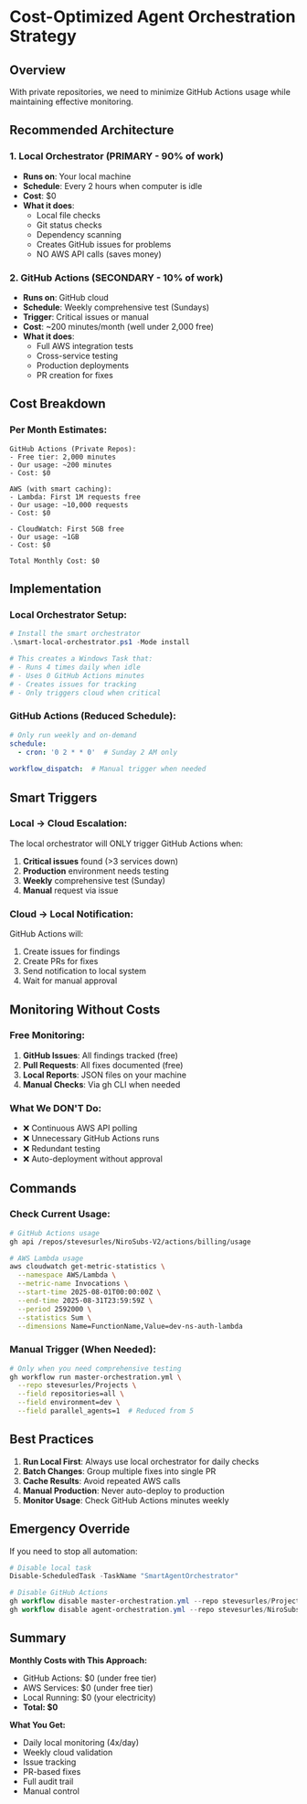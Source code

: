 # Cost-Optimized Agent Orchestration Strategy

## Overview
With private repositories, we need to minimize GitHub Actions usage while maintaining effective monitoring.

## Recommended Architecture

### 1. Local Orchestrator (PRIMARY - 90% of work)
- **Runs on**: Your local machine
- **Schedule**: Every 2 hours when computer is idle
- **Cost**: $0
- **What it does**:
  - Local file checks
  - Git status checks  
  - Dependency scanning
  - Creates GitHub issues for problems
  - NO AWS API calls (saves money)

### 2. GitHub Actions (SECONDARY - 10% of work)
- **Runs on**: GitHub cloud
- **Schedule**: Weekly comprehensive test (Sundays)
- **Trigger**: Critical issues or manual
- **Cost**: ~200 minutes/month (well under 2,000 free)
- **What it does**:
  - Full AWS integration tests
  - Cross-service testing
  - Production deployments
  - PR creation for fixes

## Cost Breakdown

### Per Month Estimates:
```
GitHub Actions (Private Repos):
- Free tier: 2,000 minutes
- Our usage: ~200 minutes
- Cost: $0

AWS (with smart caching):
- Lambda: First 1M requests free
- Our usage: ~10,000 requests
- Cost: $0

- CloudWatch: First 5GB free
- Our usage: ~1GB
- Cost: $0

Total Monthly Cost: $0
```

## Implementation

### Local Orchestrator Setup:
```powershell
# Install the smart orchestrator
.\smart-local-orchestrator.ps1 -Mode install

# This creates a Windows Task that:
# - Runs 4 times daily when idle
# - Uses 0 GitHub Actions minutes
# - Creates issues for tracking
# - Only triggers cloud when critical
```

### GitHub Actions (Reduced Schedule):
```yaml
# Only run weekly and on-demand
schedule:
  - cron: '0 2 * * 0'  # Sunday 2 AM only
  
workflow_dispatch:  # Manual trigger when needed
```

## Smart Triggers

### Local → Cloud Escalation:
The local orchestrator will ONLY trigger GitHub Actions when:
1. **Critical issues** found (>3 services down)
2. **Production** environment needs testing
3. **Weekly** comprehensive test (Sunday)
4. **Manual** request via issue

### Cloud → Local Notification:
GitHub Actions will:
1. Create issues for findings
2. Create PRs for fixes
3. Send notification to local system
4. Wait for manual approval

## Monitoring Without Costs

### Free Monitoring:
1. **GitHub Issues**: All findings tracked (free)
2. **Pull Requests**: All fixes documented (free)  
3. **Local Reports**: JSON files on your machine
4. **Manual Checks**: Via gh CLI when needed

### What We DON'T Do:
- ❌ Continuous AWS API polling
- ❌ Unnecessary GitHub Actions runs
- ❌ Redundant testing
- ❌ Auto-deployment without approval

## Commands

### Check Current Usage:
```bash
# GitHub Actions usage
gh api /repos/stevesurles/NiroSubs-V2/actions/billing/usage

# AWS Lambda usage  
aws cloudwatch get-metric-statistics \
  --namespace AWS/Lambda \
  --metric-name Invocations \
  --start-time 2025-08-01T00:00:00Z \
  --end-time 2025-08-31T23:59:59Z \
  --period 2592000 \
  --statistics Sum \
  --dimensions Name=FunctionName,Value=dev-ns-auth-lambda
```

### Manual Trigger (When Needed):
```bash
# Only when you need comprehensive testing
gh workflow run master-orchestration.yml \
  --repo stevesurles/Projects \
  --field repositories=all \
  --field environment=dev \
  --field parallel_agents=1  # Reduced from 5
```

## Best Practices

1. **Run Local First**: Always use local orchestrator for daily checks
2. **Batch Changes**: Group multiple fixes into single PR
3. **Cache Results**: Avoid repeated AWS calls
4. **Manual Production**: Never auto-deploy to production
5. **Monitor Usage**: Check GitHub Actions minutes weekly

## Emergency Override

If you need to stop all automation:
```powershell
# Disable local task
Disable-ScheduledTask -TaskName "SmartAgentOrchestrator"

# Disable GitHub Actions
gh workflow disable master-orchestration.yml --repo stevesurles/Projects
gh workflow disable agent-orchestration.yml --repo stevesurles/NiroSubs-V2
```

## Summary

**Monthly Costs with This Approach:**
- GitHub Actions: $0 (under free tier)
- AWS Services: $0 (under free tier)
- Local Running: $0 (your electricity)
- **Total: $0**

**What You Get:**
- Daily local monitoring (4x/day)
- Weekly cloud validation  
- Issue tracking
- PR-based fixes
- Full audit trail
- Manual control